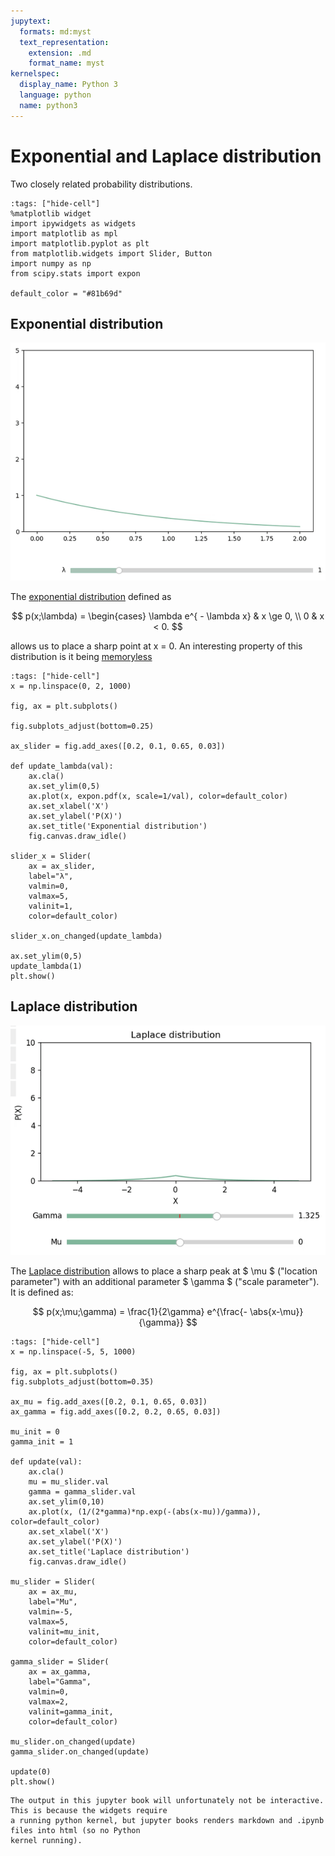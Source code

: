 ```yaml
---
jupytext:
  formats: md:myst
  text_representation:
    extension: .md
    format_name: myst
kernelspec:
  display_name: Python 3
  language: python
  name: python3
---
```

# Exponential and Laplace distribution
Two closely related probability distributions.

```{code-cell} ipython3
:tags: ["hide-cell"]
%matplotlib widget
import ipywidgets as widgets
import matplotlib as mpl 
import matplotlib.pyplot as plt
from matplotlib.widgets import Slider, Button
import numpy as np
from scipy.stats import expon

default_color = "#81b69d"
``` 
## Exponential distribution 

![expon](./_static/expon.gif)

The [exponential distribution](https://en.wikipedia.org/wiki/Exponential_distribution) defined as 

$$
p(x;\lambda) = \begin{cases}
\lambda  e^{ - \lambda x} & x \ge 0, \\
0 & x < 0.
$$

allows us to place a sharp point at x = 0. An interesting property of this distribution is it being 
[memoryless](https://en.wikipedia.org/wiki/Memorylessness)

```{code-cell} ipython3
:tags: ["hide-cell"]
x = np.linspace(0, 2, 1000)

fig, ax = plt.subplots()

fig.subplots_adjust(bottom=0.25)

ax_slider = fig.add_axes([0.2, 0.1, 0.65, 0.03])

def update_lambda(val):
    ax.cla()
    ax.set_ylim(0,5)
    ax.plot(x, expon.pdf(x, scale=1/val), color=default_color)
    ax.set_xlabel('X')
    ax.set_ylabel('P(X)')
    ax.set_title('Exponential distribution')
    fig.canvas.draw_idle()

slider_x = Slider(
    ax = ax_slider,
    label="λ",
    valmin=0,
    valmax=5,
    valinit=1,
    color=default_color)

slider_x.on_changed(update_lambda)

ax.set_ylim(0,5)
update_lambda(1)
plt.show()
```


## Laplace distribution

![laplace](./_static/laplace.gif)

The [Laplace distribution](https://en.wikipedia.org/wiki/Laplace_distribution) allows to place a sharp peak at $ \mu $ ("location parameter") with an additional parameter 
$ \gamma $ ("scale parameter"). It is defined as: 

$$
p(x;\mu;\gamma) = \frac{1}{2\gamma} e^{\frac{- \abs{x-\mu}}{\gamma}}
$$


```{code-cell} ipython3
:tags: ["hide-cell"]
x = np.linspace(-5, 5, 1000)

fig, ax = plt.subplots()
fig.subplots_adjust(bottom=0.35)

ax_mu = fig.add_axes([0.2, 0.1, 0.65, 0.03])
ax_gamma = fig.add_axes([0.2, 0.2, 0.65, 0.03])

mu_init = 0
gamma_init = 1

def update(val):
    ax.cla()
    mu = mu_slider.val
    gamma = gamma_slider.val
    ax.set_ylim(0,10)
    ax.plot(x, (1/(2*gamma)*np.exp(-(abs(x-mu))/gamma)), color=default_color)
    ax.set_xlabel('X')
    ax.set_ylabel('P(X)')
    ax.set_title('Laplace distribution')
    fig.canvas.draw_idle()

mu_slider = Slider(
    ax = ax_mu,
    label="Mu",
    valmin=-5,
    valmax=5,
    valinit=mu_init,
    color=default_color)

gamma_slider = Slider(
    ax = ax_gamma,
    label="Gamma",
    valmin=0,
    valmax=2,
    valinit=gamma_init,
    color=default_color)

mu_slider.on_changed(update)
gamma_slider.on_changed(update)

update(0)
plt.show()
```

```{note}
The output in this jupyter book will unfortunately not be interactive. This is because the widgets require 
a running python kernel, but jupyter books renders markdown and .ipynb files into html (so no Python 
kernel running).
```

